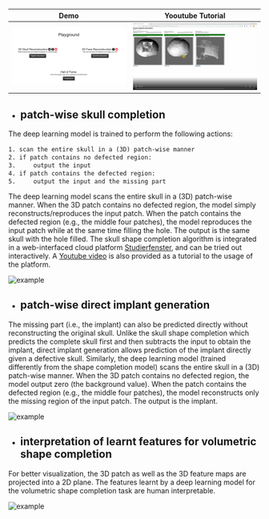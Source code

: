 
Demo                       |  Yooutube Tutorial
:-------------------------:|:-------------------------:
[![Studierfenster](https://github.com/Jianningli/MIA/blob/add-license-1/images/website.PNG)](http://studierfenster.icg.tugraz.at/ "Studierfenster")  |  [![Skull Shape Reconstruction](https://github.com/Jianningli/MIA/blob/add-license-1/images/youtube.PNG)](https://www.youtube.com/watch?v=pt-jw8nXzgs&feature=youtu.be "Skull Shape Reconstruction")

* ## patch-wise skull completion

The deep learning model is trained to perform the following actions:

```
1. scan the entire skull in a (3D) patch-wise manner
2. if patch contains no defected region:
3.     output the input
4. if patch contains the defected region:
5.     output the input and the missing part      
```

The deep learning model scans the entire skull in a (3D) patch-wise manner. When the 3D patch contains no defected region, the model simply reconstructs/reproduces the input patch. When the patch contains the defected region (e.g., the middle four patches), the model reproduces the input patch while at the same time filling the hole. The output is the same skull with the hole filled. The skull shape completion algorithm is integrated in a web-interfaced cloud platform [Studierfenster](http://studierfenster.tugraz.at/), and can be tried out interactively. A [Youtube video](https://www.youtube.com/watch?v=pt-jw8nXzgs&feature=youtu.be) is also provided as a tutorial to the usage of the platform. 


![example](https://github.com/li-jianning/patch-based-skull-completion/blob/master/images/patch-wise.gif)


* ## patch-wise direct implant generation
The missing part (i.e., the implant) can also be predicted directly without reconstructing the original skull. Unlike the skull shape  completion which predicts the complete skull first and then subtracts the input to obtain the implant, direct implant generation allows prediction of the implant directly given a defective skull. Similarly, the deep learning model (trained differently from the shape completion model) scans the entire skull in a (3D) patch-wise manner. When the 3D patch contains no defected region, the model output zero (the background value). When the patch contains the defected region (e.g., the middle four patches), the model reconstructs only the missing region of the input patch. The output is the implant. 
  
![example](https://github.com/li-jianning/patch-based-skull-completion/blob/master/images/patch-wise-implant.gif)


* ## interpretation of learnt features for volumetric shape completion
For better visualization, the 3D patch as well as the 3D feature maps are projected into a 2D plane. The features learnt by a deep learning model for the volumetric shape completion task are human interpretable. 

![example](https://github.com/li-jianning/patch-based-skull-completion/blob/master/images/features.png)
